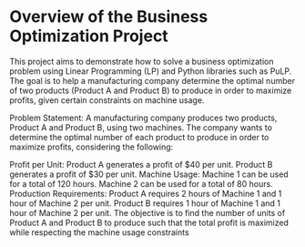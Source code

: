 # Overview of the Business Optimization Project
This project aims to demonstrate how to solve a business optimization problem using Linear Programming (LP) and Python libraries such as PuLP. The goal is to help a manufacturing company determine the optimal number of two products (Product A and Product B) to produce in order to maximize profits, given certain constraints on machine usage.

Problem Statement:
A manufacturing company produces two products, Product A and Product B, using two machines. The company wants to determine the optimal number of each product to produce in order to maximize profits, considering the following:

Profit per Unit:
Product A generates a profit of $40 per unit.
Product B generates a profit of $30 per unit.
Machine Usage:
Machine 1 can be used for a total of 120 hours.
Machine 2 can be used for a total of 80 hours.
Production Requirements:
Product A requires 2 hours of Machine 1 and 1 hour of Machine 2 per unit.
Product B requires 1 hour of Machine 1 and 1 hour of Machine 2 per unit.
The objective is to find the number of units of Product A and Product B to produce such that the total profit is maximized while respecting the machine usage constraints
